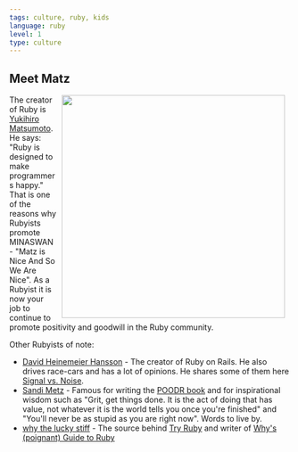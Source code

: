 ```yaml
---
tags: culture, ruby, kids
language: ruby
level: 1
type: culture
---
```


## Meet Matz
<img src="https://s3.amazonaws.com/after-school-assets/matz.jpg" align="right" hspace=10 width="400px"> The creator of Ruby is [Yukihiro Matsumoto](http://en.wikipedia.org/wiki/Yukihiro_Matsumoto). He says: "Ruby is designed to make programmers happy." That is one of the reasons why Rubyists promote MINASWAN - "Matz is Nice And So We Are Nice". As a Rubyist it is now your job to continue to promote positivity and goodwill in the Ruby community.

Other Rubyists of note:

* [David Heinemeier Hansson](http://en.wikipedia.org/wiki/David_Heinemeier_Hansson) - The creator of Ruby on Rails. He also drives race-cars and has a lot of opinions. He shares some of them here [Signal vs. Noise](https://signalvnoise.com/writers/dhh). 
* [Sandi Metz](http://www.sandimetz.com/) - Famous for writing the [POODR book](http://www.poodr.com/) and for inspirational wisdom such as "Grit, get things done. It is the act of doing that has value, not whatever it is the world tells you once you're finished" and "You'll never be as stupid as you are right now". Words to live by.
* [why the lucky stiff](http://en.wikipedia.org/wiki/Why_the_lucky_stiff) - The source behind [Try Ruby](http://tryruby.org/levels/1/challenges/0) and writer of [Why's (poignant) Guide to Ruby](http://mislav.uniqpath.com/poignant-guide/)
